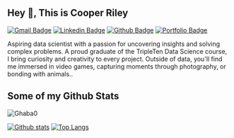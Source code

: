 ## Hey 👋, This is Cooper Riley
[![Gmail Badge](https://img.shields.io/badge/-cooper.l.riley@outlook.com-c14438?style=flat&logo=Gmail&logoColor=white&link=mailto:cooper.l.riley@outlook.com)](mailto:cooper.l.riley@outlook.com) 
[![Linkedin Badge](https://img.shields.io/badge/-cooper.l.riley-0072b1?style=flat&logo=Linkedin&logoColor=white&link=https://www.linkedin.com/in/cooper.l.riley/)](https://www.linkedin.com/in/cooper.l.riley/) [![Github Badge](https://img.shields.io/badge/-Ghaba0-grey?style=flat&logo=github&logoColor=white&link=https://github.com/Ghaba0/)](https://www.github.com/Ghaba0/)  [![Portfolio Badge](https://img.shields.io/badge/portfolio-web-blue?style=flat&link=https://github.com/Ghaba0?tab=repositories/)](https://github.com/Ghaba0?tab=repositories/) <p align='left'>Aspiring data scientist with a passion for uncovering insights and solving complex problems. A proud graduate of the TripleTen Data Science course, I bring curiosity and creativity to every project. Outside of data, you'll find me immersed in video games, capturing moments through photography, or bonding with animals..</p>
## Some of my Github Stats
<p align=left> <img src=https://komarev.com/ghpvc/?username=Ghaba0 alt=Ghaba0 /> </p>

[![Github stats](https://github-readme-stats.vercel.app/api?username=Ghaba0&show_icons=true&include_all_commits=true)](https://github.com/Ghaba0/github-readme-stats)
[![Top Langs](https://github-readme-stats.vercel.app/api/top-langs/?username=Ghaba0&layout=compact)](https://github.com/Ghaba0/github-readme-stats)
